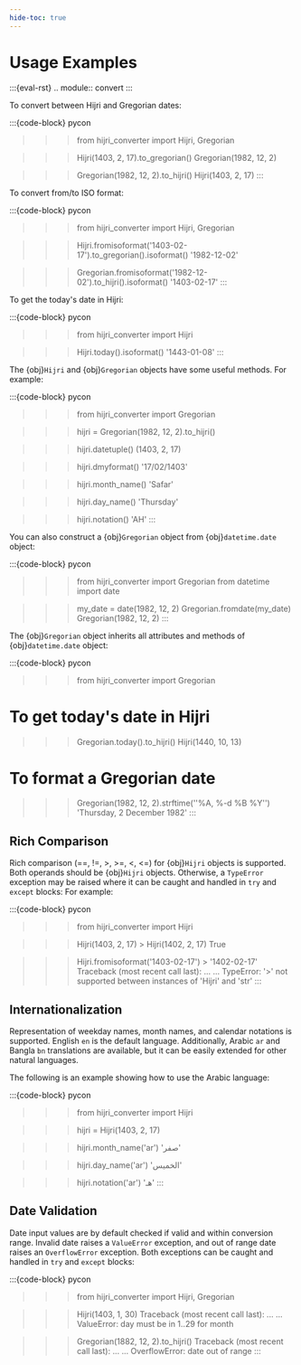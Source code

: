 ```yaml
---
hide-toc: true
---
```


# Usage Examples

:::{eval-rst}
.. module:: convert
:::

To convert between Hijri and Gregorian dates:

:::{code-block} pycon
>>> from hijri_converter import Hijri, Gregorian

>>> Hijri(1403, 2, 17).to_gregorian()
Gregorian(1982, 12, 2)

>>> Gregorian(1982, 12, 2).to_hijri()
Hijri(1403, 2, 17)
:::

To convert from/to ISO format:

:::{code-block} pycon
>>> from hijri_converter import Hijri, Gregorian

>>> Hijri.fromisoformat('1403-02-17').to_gregorian().isoformat()
'1982-12-02'

>>> Gregorian.fromisoformat('1982-12-02').to_hijri().isoformat()
'1403-02-17'
:::

To get the today's date in Hijri:

:::{code-block} pycon
>>> from hijri_converter import Hijri

>>> Hijri.today().isoformat()
'1443-01-08'
:::

The {obj}`Hijri` and {obj}`Gregorian` objects have some useful methods. For
example:

:::{code-block} pycon
>>> from hijri_converter import Gregorian

>>> hijri = Gregorian(1982, 12, 2).to_hijri()

>>> hijri.datetuple()
(1403, 2, 17)

>>> hijri.dmyformat()
'17/02/1403'

>>> hijri.month_name()
'Safar'

>>> hijri.day_name()
'Thursday'

>>> hijri.notation()
'AH'
:::

You can also construct a {obj}`Gregorian` object from {obj}`datetime.date`
object:

:::{code-block} pycon
>>> from hijri_converter import Gregorian
>>> from datetime import date

>>> my_date = date(1982, 12, 2)
>>> Gregorian.fromdate(my_date)
Gregorian(1982, 12, 2)
:::

The {obj}`Gregorian` object inherits all attributes and methods of
{obj}`datetime.date` object:

:::{code-block} pycon
>>> from hijri_converter import Gregorian

# To get today's date in Hijri
>>> Gregorian.today().to_hijri()
Hijri(1440, 10, 13)

# To format a Gregorian date
>>> Gregorian(1982, 12, 2).strftime(''%A, %-d %B %Y'')
'Thursday, 2 December 1982'
:::

## Rich Comparison

Rich comparison (==, !=, >, >=, <, <=) for {obj}`Hijri` objects is supported.
Both operands should be {obj}`Hijri` objects. Otherwise, a `TypeError`
exception may be raised where it can be caught and handled in `try` and `except`
blocks: For example:

:::{code-block} pycon
>>> from hijri_converter import Hijri

>>> Hijri(1403, 2, 17) > Hijri(1402, 2, 17)
True

>>> Hijri.fromisoformat('1403-02-17') > '1402-02-17'
Traceback (most recent call last):
...
...
TypeError: '>' not supported between instances of 'Hijri' and 'str'
:::

## Internationalization

Representation of weekday names, month names, and calendar notations is
supported. English `en` is the default language.
Additionally, Arabic `ar` and Bangla `bn` translations are available, but it
can be easily extended for other natural languages.

The following is an example showing how
to use the Arabic language:

:::{code-block} pycon
>>> from hijri_converter import Hijri

>>> hijri = Hijri(1403, 2, 17)

>>> hijri.month_name('ar')
'صفر'

>>> hijri.day_name('ar')
'الخميس'

>>> hijri.notation('ar')
'هـ'
:::

## Date Validation

Date input values are by default checked if valid and within conversion range.
Invalid date raises a `ValueError` exception, and out of range date raises
an `OverflowError` exception. Both exceptions can be caught and handled in `try`
and `except` blocks:

:::{code-block} pycon
>>> from hijri_converter import Hijri, Gregorian

>>> Hijri(1403, 1, 30)
Traceback (most recent call last):
...
...
ValueError: day must be in 1..29 for month

>>> Gregorian(1882, 12, 2).to_hijri()
Traceback (most recent call last):
...
...
OverflowError: date out of range
:::
